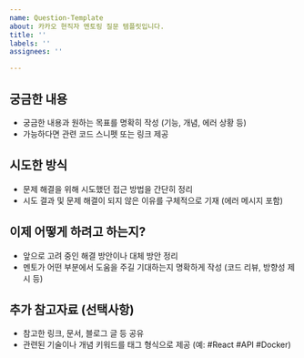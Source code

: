 ```yaml
---
name: Question-Template
about: 카카오 현직자 멘토링 질문 템플릿입니다.
title: ''
labels: ''
assignees: ''

---
```


## 궁금한 내용

- 궁금한 내용과 원하는 목표를 명확히 작성 (기능, 개념, 에러 상황 등)
- 가능하다면 관련 코드 스니펫 또는 링크 제공

## 시도한 방식

- 문제 해결을 위해 시도했던 접근 방법을 간단히 정리
- 시도 결과 및 문제 해결이 되지 않은 이유를 구체적으로 기재 (에러 메시지 포함)

## 이제 어떻게 하려고 하는지?

- 앞으로 고려 중인 해결 방안이나 대체 방안 정리
- 멘토가 어떤 부분에서 도움을 주길 기대하는지 명확하게 작성 (코드 리뷰, 방향성 제시 등)

## 추가 참고자료 (선택사항)

- 참고한 링크, 문서, 블로그 글 등 공유
- 관련된 기술이나 개념 키워드를 태그 형식으로 제공 (예: #React #API #Docker)
